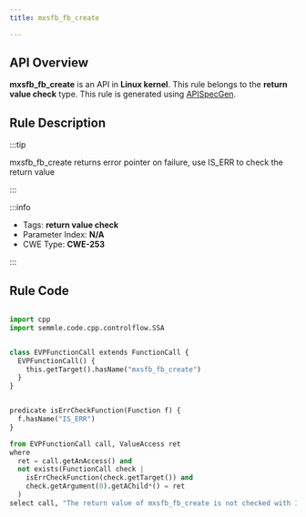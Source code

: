 ```yaml
---
title: mxsfb_fb_create

---
```



## API Overview
**mxsfb_fb_create** is an API in **Linux kernel**. This rule belongs to the **return value check** type. This rule is generated using [APISpecGen](../../tools/APISpecGen).
## Rule Description

:::tip

mxsfb_fb_create returns error pointer on failure, use IS_ERR to check the return value

:::

:::info

- Tags: **return value check**
- Parameter Index: **N/A**
- CWE Type: **CWE-253**

:::

## Rule Code
```python

import cpp
import semmle.code.cpp.controlflow.SSA


class EVPFunctionCall extends FunctionCall {
  EVPFunctionCall() {
    this.getTarget().hasName("mxsfb_fb_create")
  }
}


predicate isErrCheckFunction(Function f) {
  f.hasName("IS_ERR") 
}

from EVPFunctionCall call, ValueAccess ret
where
  ret = call.getAnAccess() and
  not exists(FunctionCall check |
    isErrCheckFunction(check.getTarget()) and
    check.getArgument(0).getAChild*() = ret
  )
select call, "The return value of mxsfb_fb_create is not checked with IS_ERR."
    
```